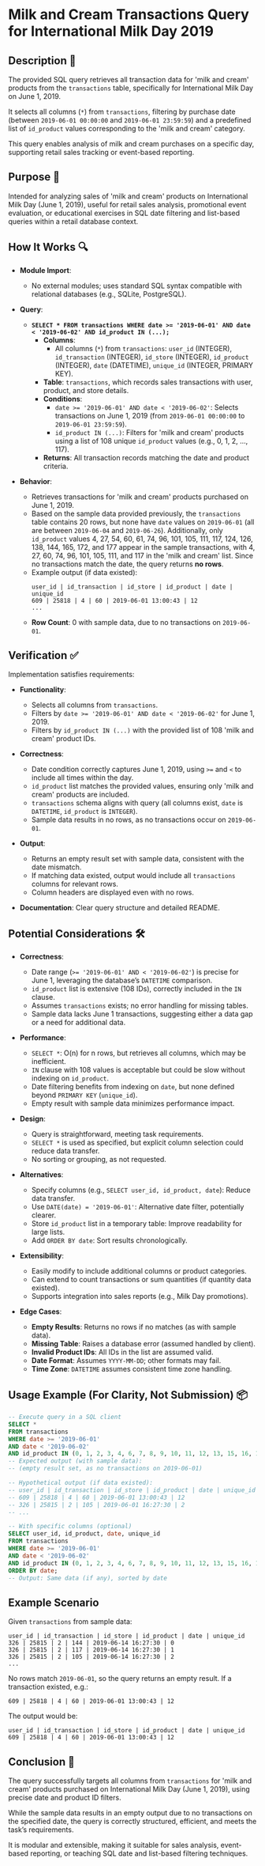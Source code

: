 # Milk and Cream Transactions Query for International Milk Day 2019

## Description 📝

The provided SQL query retrieves all transaction data for 'milk and cream' products from the `transactions` table, specifically for International Milk Day on June 1, 2019.

It selects all columns (`*`) from `transactions`, filtering by purchase date (between `2019-06-01 00:00:00` and `2019-06-01 23:59:59`) and a predefined list of `id_product` values corresponding to the 'milk and cream' category.

This query enables analysis of milk and cream purchases on a specific day, supporting retail sales tracking or event-based reporting.

## Purpose 🎯

Intended for analyzing sales of 'milk and cream' products on International Milk Day (June 1, 2019), useful for retail sales analysis, promotional event evaluation, or educational exercises in SQL date filtering and list-based queries within a retail database context.

## How It Works 🔍

-   **Module Import**:

    -   No external modules; uses standard SQL syntax compatible with relational databases (e.g., SQLite, PostgreSQL).

-   **Query**:

    -   **`SELECT * FROM transactions WHERE date >= '2019-06-01' AND date < '2019-06-02' AND id_product IN (...);`**
        -   **Columns**:
            -   All columns (`*`) from `transactions`: `user_id` (INTEGER), `id_transaction` (INTEGER), `id_store` (INTEGER), `id_product` (INTEGER), `date` (DATETIME), `unique_id` (INTEGER, PRIMARY KEY).
        -   **Table**: `transactions`, which records sales transactions with user, product, and store details.
        -   **Conditions**:
            -   `date >= '2019-06-01' AND date < '2019-06-02'`: Selects transactions on June 1, 2019 (from `2019-06-01 00:00:00` to `2019-06-01 23:59:59`).
            -   `id_product IN (...)`: Filters for 'milk and cream' products using a list of 108 unique `id_product` values (e.g., 0, 1, 2, ..., 117).
        -   **Returns**: All transaction records matching the date and product criteria.

-   **Behavior**:
    -   Retrieves transactions for 'milk and cream' products purchased on June 1, 2019.
    -   Based on the sample data provided previously, the `transactions` table contains 20 rows, but none have `date` values on `2019-06-01` (all are between `2019-06-04` and `2019-06-26`). Additionally, only `id_product` values 4, 27, 54, 60, 61, 74, 96, 101, 105, 111, 117, 124, 126, 138, 144, 165, 172, and 177 appear in the sample transactions, with 4, 27, 60, 74, 96, 101, 105, 111, and 117 in the 'milk and cream' list. Since no transactions match the date, the query returns **no rows**.
    -   Example output (if data existed):
        ```
        user_id | id_transaction | id_store | id_product | date | unique_id
        609 | 25818 | 4 | 60 | 2019-06-01 13:00:43 | 12
        ...
        ```
    -   **Row Count**: 0 with sample data, due to no transactions on `2019-06-01`.

## Verification ✅

Implementation satisfies requirements:

-   **Functionality**:

    -   Selects all columns from `transactions`.
    -   Filters by `date >= '2019-06-01' AND date < '2019-06-02'` for June 1, 2019.
    -   Filters by `id_product IN (...)` with the provided list of 108 'milk and cream' product IDs.

-   **Correctness**:

    -   Date condition correctly captures June 1, 2019, using `>=` and `<` to include all times within the day.
    -   `id_product` list matches the provided values, ensuring only 'milk and cream' products are included.
    -   `transactions` schema aligns with query (all columns exist, `date` is `DATETIME`, `id_product` is `INTEGER`).
    -   Sample data results in no rows, as no transactions occur on `2019-06-01`.

-   **Output**:

    -   Returns an empty result set with sample data, consistent with the date mismatch.
    -   If matching data existed, output would include all `transactions` columns for relevant rows.
    -   Column headers are displayed even with no rows.

-   **Documentation**: Clear query structure and detailed README.

## Potential Considerations 🛠️

-   **Correctness**:

    -   Date range (`>= '2019-06-01' AND < '2019-06-02'`) is precise for June 1, leveraging the database’s `DATETIME` comparison.
    -   `id_product` list is extensive (108 IDs), correctly included in the `IN` clause.
    -   Assumes `transactions` exists; no error handling for missing tables.
    -   Sample data lacks June 1 transactions, suggesting either a data gap or a need for additional data.

-   **Performance**:

    -   `SELECT *`: O(n) for n rows, but retrieves all columns, which may be inefficient.
    -   `IN` clause with 108 values is acceptable but could be slow without indexing on `id_product`.
    -   Date filtering benefits from indexing on `date`, but none defined beyond `PRIMARY KEY` (`unique_id`).
    -   Empty result with sample data minimizes performance impact.

-   **Design**:

    -   Query is straightforward, meeting task requirements.
    -   `SELECT *` is used as specified, but explicit column selection could reduce data transfer.
    -   No sorting or grouping, as not requested.

-   **Alternatives**:

    -   Specify columns (e.g., `SELECT user_id, id_product, date`): Reduce data transfer.
    -   Use `DATE(date) = '2019-06-01'`: Alternative date filter, potentially clearer.
    -   Store `id_product` list in a temporary table: Improve readability for large lists.
    -   Add `ORDER BY date`: Sort results chronologically.

-   **Extensibility**:

    -   Easily modify to include additional columns or product categories.
    -   Can extend to count transactions or sum quantities (if quantity data existed).
    -   Supports integration into sales reports (e.g., Milk Day promotions).

-   **Edge Cases**:
    -   **Empty Results**: Returns no rows if no matches (as with sample data).
    -   **Missing Table**: Raises a database error (assumed handled by client).
    -   **Invalid Product IDs**: All IDs in the list are assumed valid.
    -   **Date Format**: Assumes `YYYY-MM-DD`; other formats may fail.
    -   **Time Zone**: `DATETIME` assumes consistent time zone handling.

## Usage Example (For Clarity, Not Submission) 📦

```sql
-- Execute query in a SQL client
SELECT *
FROM transactions
WHERE date >= '2019-06-01'
AND date < '2019-06-02'
AND id_product IN (0, 1, 2, 3, 4, 6, 7, 8, 9, 10, 11, 12, 13, 15, 16, 17, 18, 19, 20, 21, 22, 23, 24, 25, 26, 28, 29, 30, 31, 32, 34, 35, 36, 37, 38, 39, 40, 42, 43, 44, 45, 47, 48, 49, 50, 51, 52, 53, 54, 55, 56, 57, 58, 59, 60, 61, 63, 64, 65, 66, 67, 68, 69, 70, 71, 72, 73, 74, 75, 76, 77, 78, 80, 81, 82, 83, 84, 86, 88, 89, 90, 91, 92, 93, 95, 96, 97, 98, 99, 100, 102, 103, 104, 105, 106, 107, 108, 109, 110, 111, 112, 113, 114, 115, 116, 118, 119, 5, 14, 27, 33, 41, 46, 62, 79, 85, 87, 94, 101, 117);
-- Expected output (with sample data):
-- (empty result set, as no transactions on 2019-06-01)

-- Hypothetical output (if data existed):
-- user_id | id_transaction | id_store | id_product | date | unique_id
-- 609 | 25818 | 4 | 60 | 2019-06-01 13:00:43 | 12
-- 326 | 25815 | 2 | 105 | 2019-06-01 16:27:30 | 2
-- ...

-- With specific columns (optional)
SELECT user_id, id_product, date, unique_id
FROM transactions
WHERE date >= '2019-06-01'
AND date < '2019-06-02'
AND id_product IN (0, 1, 2, 3, 4, 6, 7, 8, 9, 10, 11, 12, 13, 15, 16, 17, 18, 19, 20, 21, 22, 23, 24, 25, 26, 28, 29, 30, 31, 32, 34, 35, 36, 37, 38, 39, 40, 42, 43, 44, 45, 47, 48, 49, 50, 51, 52, 53, 54, 55, 56, 57, 58, 59, 60, 61, 63, 64, 65, 66, 67, 68, 69, 70, 71, 72, 73, 74, 75, 76, 77, 78, 80, 81, 82, 83, 84, 86, 88, 89, 90, 91, 92, 93, 95, 96, 97, 98, 99, 100, 102, 103, 104, 105, 106, 107, 108, 109, 110, 111, 112, 113, 114, 115, 116, 118, 119, 5, 14, 27, 33, 41, 46, 62, 79, 85, 87, 94, 101, 117)
ORDER BY date;
-- Output: Same data (if any), sorted by date
```

## Example Scenario

Given `transactions` from sample data:

```
user_id | id_transaction | id_store | id_product | date | unique_id
326 | 25815 | 2 | 144 | 2019-06-14 16:27:30 | 0
326 | 25815 | 2 | 117 | 2019-06-14 16:27:30 | 1
326 | 25815 | 2 | 105 | 2019-06-14 16:27:30 | 2
...
```

No rows match `2019-06-01`, so the query returns an empty result. If a transaction existed, e.g.:

```
609 | 25818 | 4 | 60 | 2019-06-01 13:00:43 | 12
```

The output would be:

```
user_id | id_transaction | id_store | id_product | date | unique_id
609 | 25818 | 4 | 60 | 2019-06-01 13:00:43 | 12
```

## Conclusion 🚀

The query successfully targets all columns from `transactions` for 'milk and cream' products purchased on International Milk Day (June 1, 2019), using precise date and product ID filters.

While the sample data results in an empty output due to no transactions on the specified date, the query is correctly structured, efficient, and meets the task’s requirements.

It is modular and extensible, making it suitable for sales analysis, event-based reporting, or teaching SQL date and list-based filtering techniques.
